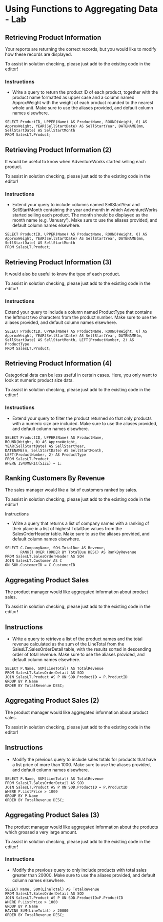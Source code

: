 # Using Functions to Aggregating Data - Lab

## Retrieving Product Information

Your reports are returning the correct records, but you would like to modify how these records are displayed.

To assist in solution checking, please just add to the existing code in the editor!

### Instructions

- Write a query to return the product ID of each product, together with the product name formatted as upper case and a column named ApproxWeight with the weight of each product rounded to the nearest whole unit. Make sure to use the aliases provided, and default column names elsewhere.

```
SELECT ProductID, UPPER(Name) AS ProductName, ROUND(Weight, 0) AS ApproxWeight, YEAR(SellStartDate) AS SellStartYear, DATENAME(mm, SellStartDate) AS SellStartMonth
FROM SalesLT.Product;
```

## Retrieving Product Information (2)

It would be useful to know when AdventureWorks started selling each product.

To assist in solution checking, please just add to the existing code in the editor!

### Instructions

- Extend your query to include columns named SellStartYear and SellStartMonth containing the year and month in which AdventureWorks started selling each product. The month should be displayed as the month name (e.g. 'January'). Make sure to use the aliases provided, and default column names elsewhere.

```
SELECT ProductID, UPPER(Name) AS ProductName, ROUND(Weight, 0) AS ApproxWeight, YEAR(SellStartDate) AS SellStartYear, DATENAME(mm, SellStartDate) AS SellStartMonth
FROM SalesLT.Product;
```

## Retrieving Product Information (3)
It would also be useful to know the type of each product.

To assist in solution checking, please just add to the existing code in the editor!

### Instructions

Extend your query to include a column named ProductType that contains the leftmost two characters from the product number. Make sure to use the aliases provided, and default column names elsewhere.

```
SELECT ProductID, UPPER(Name) AS ProductName, ROUND(Weight, 0) AS ApproxWeight, YEAR(SellStartDate) AS SellStartYear, DATENAME(m, SellStartDate) AS SellStartMonth, LEFT(ProductNumber, 2) AS ProductType
FROM SalesLT.Product;
```

## Retrieving Product Information (4)

Categorical data can be less useful in certain cases. Here, you only want to look at numeric product size data.

To assist in solution checking, please just add to the existing code in the editor!

### Instructions

- Extend your query to filter the product returned so that only products with a numeric size are included. Make sure to use the aliases provided, and default column names elsewhere.

```
SELECT ProductID, UPPER(Name) AS ProductName, 
ROUND(Weight, 0) AS ApproxWeight, 
YEAR(SellStartDate) AS SellStartYear, 
DATENAME(m, SellStartDate) AS SellStartMonth, 
LEFT(ProductNumber, 2) AS ProductType
FROM SalesLT.Product
WHERE ISNUMERIC(SIZE) = 1;
```

## Ranking Customers By Revenue
The sales manager would like a list of customers ranked by sales.

To assist in solution checking, please just add to the existing code in the editor!

Instructions

- Write a query that returns a list of company names with a ranking of their place in a list of highest TotalDue values from the SalesOrderHeader table. Make sure to use the aliases provided, and default column names elsewhere.

```
SELECT C.CompanyName, SOH.TotalDue AS Revenue,
       RANK() OVER (ORDER BY TotalDue DESC) AS RankByRevenue
FROM SalesLT.SalesOrderHeader AS SOH
JOIN SalesLT.Customer AS C
ON SOH.CustomerID = C.CustomerID
```

## Aggregating Product Sales

The product manager would like aggregated information about product sales.

To assist in solution checking, please just add to the existing code in the editor!

## Instructions

- Write a query to retrieve a list of the product names and the total revenue calculated as the sum of the LineTotal from the SalesLT.SalesOrderDetail table, with the results sorted in descending order of total revenue. Make sure to use the aliases provided, and default column names elsewhere.

```
SELECT P.Name, SUM(LineTotal) AS TotalRevenue
FROM SalesLT.SalesOrderDetail AS SOD
JOIN SalesLT.Product AS P ON SOD.ProductID = P.ProductID
GROUP BY P.Name
ORDER BY TotalRevenue DESC;
```

## Aggregating Product Sales (2)

The product manager would like aggregated information about product sales.

To assist in solution checking, please just add to the existing code in the editor!

## Instructions

- Modify the previous query to include sales totals for products that have a list price of more than 1000. Make sure to use the aliases provided, and default column names elsewhere.

```
SELECT P.Name, SUM(LineTotal) AS TotalRevenue
FROM SalesLT.SalesOrderDetail AS SOD
JOIN SalesLT.Product AS P ON SOD.ProductID = P.ProductID
WHERE P.ListPrice > 1000
GROUP BY P.Name
ORDER BY TotalRevenue DESC;
```

## Aggregating Product Sales (3)

The product manager would like aggregated information about the products which grossed a very large amount.

To assist in solution checking, please just add to the existing code in the editor!

### Instructions

- Modify the previous query to only include products with total sales greater than 20000. Make sure to use the aliases provided, and default column names elsewhere.

```
SELECT Name, SUM(LineTotal) AS TotalRevenue
FROM SalesLT.SalesOrderDetail AS SOD
JOIN SalesLT.Product AS P ON SOD.ProductID=P.ProductID
WHERE P.ListPrice > 1000
GROUP BY P.Name
HAVING SUM(LineTotal) > 20000
ORDER BY TotalRevenue DESC;
```